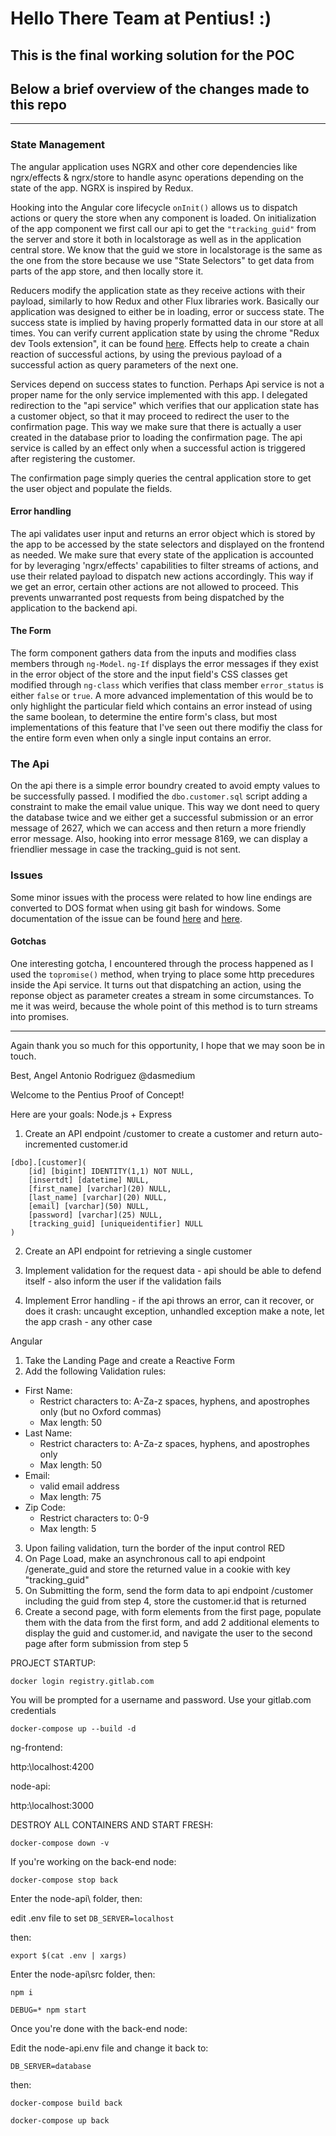 # Hello There Team at Pentius! :)
## This is the final working solution for the POC

## Below a brief overview of the changes made to this repo

***

### State Management
The angular application uses NGRX and other core dependencies like ngrx/effects & ngrx/store to 
handle async operations depending on the state of the app.
NGRX is inspired by Redux.

Hooking into the Angular core lifecycle `onInit()` allows us to dispatch actions or query the store when any component is loaded. On initialization of the app component we first call our api to get the `"tracking_guid"` from the server and store it both in localstorage as well as in the application central store. We know that the guid we store in localstorage is the same as the one from the store because we use "State Selectors" to get data from parts of the app store, and then locally store it. 

Reducers modify the application state as they receive actions with their payload, similarly to how Redux and other Flux libraries work. 
Basically our application was designed to either be in loading, error or success state. The success state is implied by having properly formatted data in our store at all times. You can verify current application state by using the chrome "Redux dev Tools extension", it can be found [here](https://chrome.google.com/webstore/detail/redux-devtools/lmhkpmbekcpmknklioeibfkpmmfibljd?hl=en).
Effects help to create a chain reaction of successful actions, by using the previous payload of a successful action as query parameters of the next one. 

Services depend on success states to function. Perhaps Api service is not a proper name for the only service implemented with this app. I delegated redirection to the "api service" which verifies that our application state has a customer object, so that it may proceed to redirect the user to the confirmation page. This way we make sure that there is actually a user created in the database prior to loading the confirmation page. The api service is called by an effect only when a successful action is triggered after registering the customer.

The confirmation page simply queries the central application store to get the user object and populate the fields. 



#### Error handling

The api validates user input and returns an error object which is stored by the app to be accessed by the state selectors and displayed on the frontend as needed. We make sure that every state of the application is accounted for by leveraging 'ngrx/effects' capabilities to filter streams of actions, and use their related payload to dispatch new actions accordingly. This way if we get an error, certain other actions are not allowed to proceed. This prevents unwarranted post requests from being dispatched by the application to the backend api.

#### The Form

The form component gathers data from the inputs and modifies class members through `ng-Model`. `ng-If` displays the error messages if they exist in the error object of the store and the input field's CSS classes get modified through `ng-class` which verifies that class member `error_status` is either `false` or `true`. A more advanced implementation of this would be to only highlight the particular field which contains an error instead of using the same boolean, to determine the entire form's class, but most implementations of this feature that I've seen out there modifiy the class for the entire form even when only a single input contains an error. 

### The Api

On the api there is a simple error boundry created to avoid empty values to be successfully passed. I modified the `dbo.customer.sql` script adding a constraint to make the email value unique. This way we dont need to query the database twice and we either get a successful submission or an error message of 2627, which we can access and then return a more friendly error message. Also, hooking into error message 8169, we can display a friendlier message in case the tracking_guid is not sent.

### Issues

Some minor issues with the process were related to how line endings are converted to DOS format when using git bash for windows. Some documentation of the issue can be found [here](https://github.com/docker/labs/issues/215) and [here](https://github.com/bigchaindb/bigchaindb/issues/2215#issuecomment-395849848).

#### Gotchas
 One interesting gotcha, I encountered through the process happened as I used the `topromise()` method, when trying to place some http precedures inside the Api service. 
 It turns out that dispatching an action, using the reponse object as parameter creates a stream in some circumstances. To me it was weird, because the whole point of this method is to turn streams into promises. 

***

Again thank you so much for this opportunity, I hope that we may soon be in touch.

Best,
Angel Antonio Rodriguez @dasmedium



Welcome to the Pentius Proof of Concept!

Here are your goals:
Node.js + Express
1. Create an API endpoint /customer to create a customer and return auto-incremented customer.id 
```
[dbo].[customer](
	[id] [bigint] IDENTITY(1,1) NOT NULL,
	[insertdt] [datetime] NULL,
	[first_name] [varchar](20) NULL,
	[last_name] [varchar](20) NULL,
	[email] [varchar](50) NULL,
	[password] [varchar](25) NULL,
	[tracking_guid] [uniqueidentifier] NULL
)
```

2. Create an API endpoint for retrieving a single customer

3. Implement validation for the request data - api should be able to defend itself - also inform the user if the validation fails

4. Implement Error handling - if the api throws an error, can it recover, or does it crash:
   uncaught exception, 
   unhandled exception 
   make a note, let the app crash - any other case

Angular
1. Take the Landing Page and create a Reactive Form
2. Add the following Validation rules:
  - First Name:
    - Restrict characters to: A-Za-z spaces, hyphens, and apostrophes only (but no Oxford commas)
    - Max length: 50
  - Last Name:
    - Restrict characters to: A-Za-z spaces, hyphens, and apostrophes only
    - Max length: 50
  - Email:
    - valid email address
    - Max length: 75
  - Zip Code:
    - Restrict characters to: 0-9
    - Max length: 5
3. Upon failing validation, turn the border of the input control RED
4. On Page Load, make an asynchronous call to api endpoint /generate_guid and store the returned value in a cookie with key "tracking_guid"
5. On Submitting the form, send the form data to api endpoint /customer including the guid from step 4, store the customer.id that is returned
6. Create a second page, with form elements from the first page, populate them with the data from the first form, and add 2 additional elements to display the guid and customer.id, and navigate the user to the second page after form submission from step 5

PROJECT STARTUP:

`docker login registry.gitlab.com`

You will be prompted for a username and password.  Use your gitlab.com credentials

`docker-compose up --build -d`

ng-frontend:

http:\\localhost:4200

node-api:

http:\\localhost:3000

DESTROY ALL CONTAINERS AND START FRESH:

`docker-compose down -v`

If you're working on the back-end node:

`docker-compose stop back`

Enter the node-api\ folder, then:

edit .env file to set `DB_SERVER=localhost`

then:

`export $(cat .env | xargs)`

Enter the node-api\src folder, then:

`npm i`

`DEBUG=* npm start` 

Once you're done with the back-end node:

Edit the node-api\.env file and change it back to:

`DB_SERVER=database`

then:

`docker-compose build back`

`docker-compose up back`


